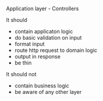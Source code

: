 Application layer - Controllers

It should
- contain applicaton logic
- do basic validation on input
- format input
- route http request to domain logic
- output in response
- be thin

It should not
- contain business logic
- be aware of any other layer